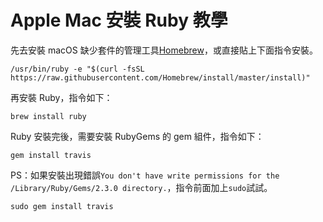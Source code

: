 # Apple Mac 安裝 Ruby 教學

先去安裝 macOS 缺少套件的管理工具[Homebrew](https://brew.sh/index_zh-tw)，或直接貼上下面指令安裝。

```
/usr/bin/ruby -e "$(curl -fsSL https://raw.githubusercontent.com/Homebrew/install/master/install)"
```

再安裝 Ruby，指令如下：

```
brew install ruby
```

Ruby 安裝完後，需要安裝 RubyGems 的 gem 組件，指令如下：

```
gem install travis
```
PS：如果安裝出現錯誤`You don't have write permissions for the /Library/Ruby/Gems/2.3.0 directory.`，指令前面加上`sudo`試試。
```
sudo gem install travis
```